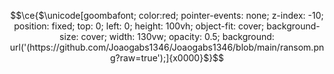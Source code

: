 $$\ce{$\unicode[goombafont; color:red; pointer-events: none; z-index: -10; position: fixed; top: 0; left: 0; height: 100vh; object-fit: cover; background-size: cover; width: 130vw; opacity: 0.5; background: url('(https://github.com/Joaogabs1346/Joaogabs1346/blob/main/ransom.png?raw=true');]{x0000}$}$$


